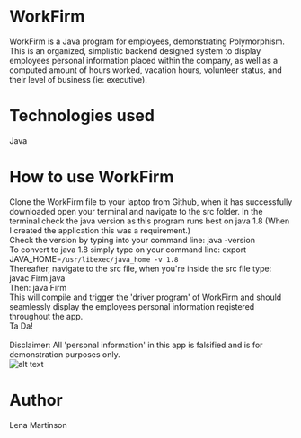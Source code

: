 # WorkFirm
WorkFirm is a Java program for employees, demonstrating Polymorphism.
This is an organized, simplistic backend designed system to display employees personal information placed within the company, as well as a computed amount of hours worked, vacation hours, volunteer status, and their level of business (ie: executive).

# Technologies used
Java

# How to use WorkFirm
Clone the WorkFirm file to your laptop from Github, when it has successfully downloaded open your terminal and navigate to the src folder. 
In the terminal check the java version as this program runs best on java 1.8 (When I created the application this was a requirement.)
<br>
Check the version by typing into your command line: java -version
<br>
To convert to java 1.8 simply type on your command line: export JAVA_HOME=`/usr/libexec/java_home -v 1.8`
<br>
Thereafter, navigate to the src file, when you're inside the src file type: javac Firm.java 
<br>
Then: java Firm
<br>
This will compile and trigger the 'driver program' of WorkFirm and should seamlessly display the employees personal information registered throughout the app.
<br>
Ta Da!
<br>
<br>
Disclaimer: All 'personal information' in this app is falsified and is for demonstration purposes only.
<br>
![alt text](https://imgur.com/4j8URDK)
<br>

# Author
Lena Martinson
